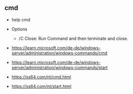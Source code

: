 ## cmd
+ help cmd
+ Options
  + /C     Close: Run Command and then terminate and close.

+ https://learn.microsoft.com/de-de/windows-server/administration/windows-commands/cmd
+ https://learn.microsoft.com/de-de/windows-server/administration/windows-commands/start
+ https://ss64.com/nt/cmd.html
+ https://ss64.com/nt/start.html
